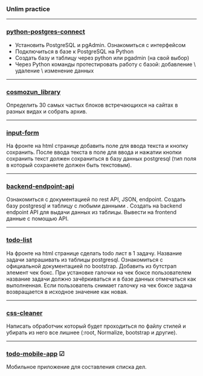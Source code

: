 ### Unlim practice

---

### [python-postgres-connect](https://github.com/slammyy/unlim-practice/tree/main/python-postgres-connect)
- Установить PostgreSQL и pgAdmin. Ознакомиться с интерфейсом 
- Подключиться в базе к PostgreSQL на Python
- Создать базу и таблицу через python или pgadmin (на свой выбор)
- Через Python команды протестировать работу с базой:
    добавление \ удаление \ изменение данных

---

### [cosmozun_library](https://github.com/kspgithub/cosmozun_library/tree/4a8575292153bec5e9addeb75f406bf2695eed60)
Определить 30 самых частых блоков встречающихся на сайтах 
в разных видах и собрать архив.

---

### [input-form](https://github.com/slammyy/unlim-practice/tree/main/inputForm)
На фронте на html странице добавить поле для ввода текста и кнопку сохранить.
После ввода текста в поле для ввода и нажатии кнопки сохранить текст должен 
сохраниться в базу данных postgresql 
(тип поля в который сохраняете должен быть текстовым).

---

### [backend-endpoint-api](https://github.com/slammyy/unlim-practice/tree/main/backend-endpoint-api)
Ознакомиться с документацией по rest API, JSON, endpoint.
Создать базу postgresql и таблицу с любыми данными .
Создать на backend endpoint API для выдачи данных из таблицы.
Вывести на frontend данные с помощью API.

---

### [todo-list](https://github.com/slammyy/unlim-practice/tree/main/todo-list)
На фронте на html странице сделать todo лист в 1 задачу.
Название задачи запрашивать из таблицы postgresql.
Ознакомиться с официальной документацией по bootstrap.
Добавить из бутстрап элемент чек бокс.
При установке галочки на чек боксе пользователем название 
задачи должно зачёркиваться и в базе данных отмечаться как выполненная.
Если пользователь снимает галочку на чек боксе задача возвращается 
в исходное значение как новая. 

---

### [css-cleaner](https://github.com/slammyy/unlim-practice/tree/main/css-cleaner)
Написать обработчик который будет проходиться по файлу стилей и убирать 
из него все лишнее (:root, Normalize, bootstrap и другие).

---

### [todo-mobile-app](https://github.com/slammyy/unlim-practice/tree/main/todo-mobile-app) ☑
Мобильное приложение для составления списка дел.
